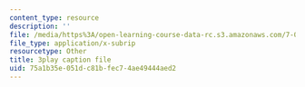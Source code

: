 ```yaml
---
content_type: resource
description: ''
file: /media/https%3A/open-learning-course-data-rc.s3.amazonaws.com/7-014-introductory-biology-spring-2005/75a1b35e051dc81bfec74ae49444aed2_vES9nISxtjk.srt
file_type: application/x-subrip
resourcetype: Other
title: 3play caption file
uid: 75a1b35e-051d-c81b-fec7-4ae49444aed2
---
```

